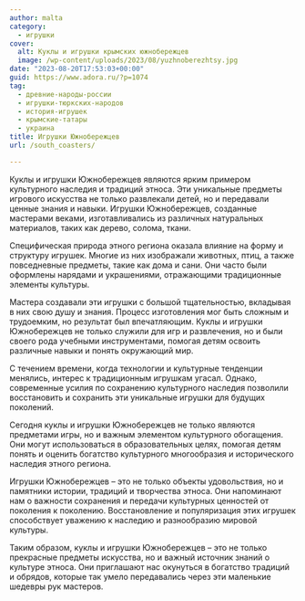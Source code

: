 ```yaml
---
author: malta
category:
  - игрушки
cover:
  alt: Куклы и игрушки крымских южнобережцев
  image: /wp-content/uploads/2023/08/yuzhnoberezhtsy.jpg
date: "2023-08-20T17:53:03+00:00"
guid: https://www.adora.ru/?p=1074
tag:
  - древние-народы-россии
  - игрушки-тюркских-народов
  - история-игрушек
  - крымские-татары
  - украина
title: Игрушки Южнобережцев
url: /south_coasters/

---
```

Куклы и игрушки Южнобережцев являются ярким примером культурного наследия и традиций этноса. Эти уникальные предметы игрового искусства не только развлекали детей, но и передавали ценные знания и навыки. Игрушки Южнобережцев, созданные мастерами веками, изготавливались из различных натуральных материалов, таких как дерево, солома, ткани.

Специфическая природа этного региона оказала влияние на форму и структуру игрушек. Многие из них изображали животных, птиц, а также повседневные предметы, такие как дома и сани. Они часто были оформлены нарядами и украшениями, отражающими традиционные элементы культуры.

Мастера создавали эти игрушки с большой тщательностью, вкладывая в них свою душу и знания. Процесс изготовления мог быть сложным и трудоемким, но результат был впечатляющим. Куклы и игрушки Южнобережцев не только служили для игр и развлечения, но и были своего рода учебными инструментами, помогая детям освоить различные навыки и понять окружающий мир.

С течением времени, когда технологии и культурные тенденции менялись, интерес к традиционным игрушкам угасал. Однако, современные усилия по сохранению культурного наследия позволили восстановить и сохранить эти уникальные игрушки для будущих поколений.

Сегодня куклы и игрушки Южнобережцев не только являются предметами игры, но и важным элементом культурного обогащения. Они могут использоваться в образовательных целях, помогая детям понять и оценить богатство культурного многообразия и исторического наследия этного региона.

Игрушки Южнобережцев – это не только объекты удовольствия, но и памятники истории, традиций и творчества этноса. Они напоминают нам о важности сохранения и передачи культурных ценностей от поколения к поколению. Восстановление и популяризация этих игрушек способствует уважению к наследию и разнообразию мировой культуры.

Таким образом, куклы и игрушки Южнобережцев – это не только прекрасные предметы искусства, но и важный источник знаний о культуре этноса. Они приглашают нас окунуться в богатство традиций и обрядов, которые так умело передавались через эти маленькие шедевры рук мастеров.
